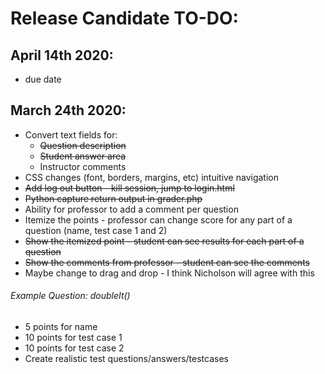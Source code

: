 # Release Candidate TO-DO:

## April 14th 2020:
* due date

## March 24th 2020:
* Convert text fields for:
  * ~~Question description~~
  * ~~Student answer area~~
  * Instructor comments
* CSS changes (font, borders, margins, etc) intuitive navigation
* ~~Add log out button - kill session, jump to login.html~~
* ~~Python capture return output in grader.php~~
* Ability for professor to add a comment per question
* Itemize the points - professor can change score for any part of a question (name, test case 1 and 2)
* ~~Show the itemized point - student can see results for each part of a question~~
* ~~Show the comments from professor - student can see the comments~~
* Maybe change to drag and drop - I think Nicholson will agree with this


###### Example Question: doubleIt()
* 5 points for name
* 10 points for test case 1
* 10 points for test case 2
* Create realistic test questions/answers/testcases
